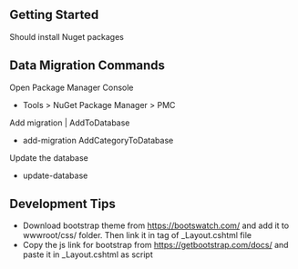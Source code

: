 ﻿## Getting Started
Should install Nuget packages

## Data Migration Commands
Open Package Manager Console
- Tools > NuGet Package Manager > PMC

Add migration | Add<ModelName>ToDatabase
- add-migration AddCategoryToDatabase

Update the database
- update-database

## Development Tips
- Download bootstrap theme from https://bootswatch.com/ and add it to wwwroot/css/ folder. Then link it in <head> tag of _Layout.cshtml file
- Copy the js link for bootstrap from https://getbootstrap.com/docs/ and paste it in _Layout.cshtml as script